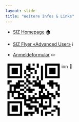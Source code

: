 ```yaml
---
layout: slide
title: "Weitere Infos & Links"
--- 
```


- [SIZ Homepage](https://www.siz.ch) 🏠

- <a href="https://raw.githubusercontent.com/RomanBoegli/slides/202406-sizcourse/assets/misc/SIZ_Flyer_ICT_AdvancedUser.pdf" target="_blank">SIZ Flyer «Advanced User»</a> ℹ️

- <a href="https://raw.githubusercontent.com/RomanBoegli/slides/202406-sizcourse/assets/misc/siz_au_anmeldung_2024.pdf" target="_blank">Anmeldeformular</a> ✏️
  
- QR Code zur Präsentation 🤳

<img src="assets/misc/qrc.png" style="margin-left: auto;  margin-right: auto; margin-bottom:0cm; margin-top:-1cm; width: 35%;">
